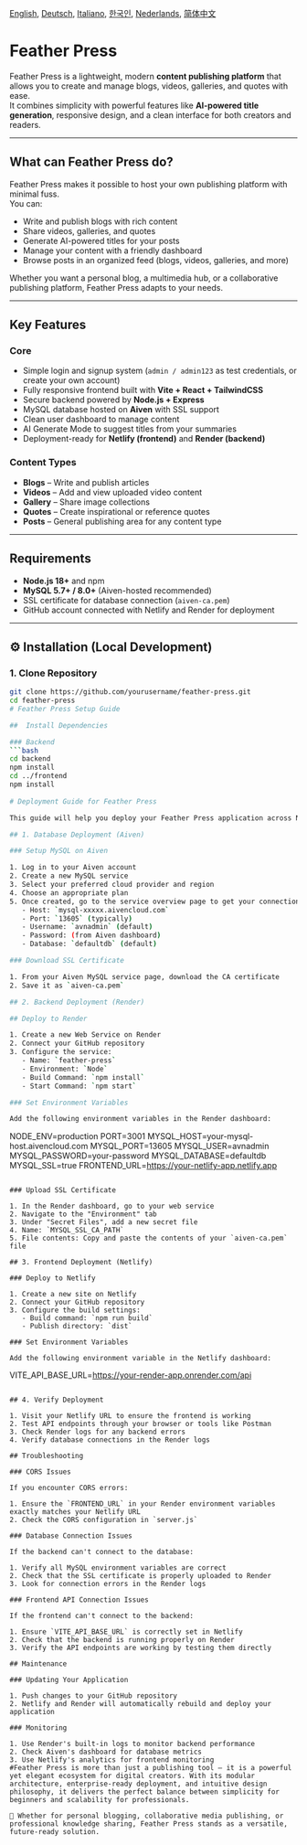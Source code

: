[English](README.md), [Deutsch](README_de_DE.md), [Italiano](README_it_IT.md), [한국인](README_ko_KR.md), [Nederlands](README_nl_NL.md), [简体中文](README_zh_CN.md)

# Feather Press

Feather Press is a lightweight, modern **content publishing platform** that allows you to create and manage blogs, videos, galleries, and quotes with ease.  
It combines simplicity with powerful features like **AI-powered title generation**, responsive design, and a clean interface for both creators and readers.

---

##  What can Feather Press do?

Feather Press makes it possible to host your own publishing platform with minimal fuss.  
You can:

- Write and publish blogs with rich content
- Share videos, galleries, and quotes
- Generate AI-powered titles for your posts
- Manage your content with a friendly dashboard
- Browse posts in an organized feed (blogs, videos, galleries, and more)

Whether you want a personal blog, a multimedia hub, or a collaborative publishing platform, Feather Press adapts to your needs.

---

##  Key Features

### Core
- Simple login and signup system (`admin / admin123` as test credentials, or create your own account)
- Fully responsive frontend built with **Vite + React + TailwindCSS**
- Secure backend powered by **Node.js + Express**
- MySQL database hosted on **Aiven** with SSL support
- Clean user dashboard to manage content
- AI Generate Mode to suggest titles from your summaries
- Deployment-ready for **Netlify (frontend)** and **Render (backend)**

### Content Types
- **Blogs** – Write and publish articles
- **Videos** – Add and view uploaded video content
- **Gallery** – Share image collections
- **Quotes** – Create inspirational or reference quotes
- **Posts** – General publishing area for any content type

---

##  Requirements

- **Node.js 18+** and npm
- **MySQL 5.7+ / 8.0+** (Aiven-hosted recommended)
- SSL certificate for database connection (`aiven-ca.pem`)
- GitHub account connected with Netlify and Render for deployment

---

## ⚙ Installation (Local Development)

### 1. Clone Repository
```bash
git clone https://github.com/yourusername/feather-press.git
cd feather-press
# Feather Press Setup Guide

##  Install Dependencies

### Backend
```bash
cd backend
npm install
cd ../frontend
npm install
  
# Deployment Guide for Feather Press

This guide will help you deploy your Feather Press application across Netlify (frontend), Render (backend), and Aiven (MySQL database).

## 1. Database Deployment (Aiven)

### Setup MySQL on Aiven

1. Log in to your Aiven account
2. Create a new MySQL service
3. Select your preferred cloud provider and region
4. Choose an appropriate plan
5. Once created, go to the service overview page to get your connection details:
   - Host: `mysql-xxxxx.aivencloud.com`
   - Port: `13605` (typically)
   - Username: `avnadmin` (default)
   - Password: (from Aiven dashboard)
   - Database: `defaultdb` (default)

### Download SSL Certificate

1. From your Aiven MySQL service page, download the CA certificate
2. Save it as `aiven-ca.pem`

## 2. Backend Deployment (Render)

## Deploy to Render

1. Create a new Web Service on Render
2. Connect your GitHub repository
3. Configure the service:
   - Name: `feather-press`
   - Environment: `Node`
   - Build Command: `npm install`
   - Start Command: `npm start`

### Set Environment Variables

Add the following environment variables in the Render dashboard:

```
NODE_ENV=production
PORT=3001
MYSQL_HOST=your-mysql-host.aivencloud.com
MYSQL_PORT=13605
MYSQL_USER=avnadmin
MYSQL_PASSWORD=your-password
MYSQL_DATABASE=defaultdb
MYSQL_SSL=true
FRONTEND_URL=https://your-netlify-app.netlify.app
```

### Upload SSL Certificate

1. In the Render dashboard, go to your web service
2. Navigate to the "Environment" tab
3. Under "Secret Files", add a new secret file
4. Name: `MYSQL_SSL_CA_PATH`
5. File contents: Copy and paste the contents of your `aiven-ca.pem` file

## 3. Frontend Deployment (Netlify)

### Deploy to Netlify

1. Create a new site on Netlify
2. Connect your GitHub repository
3. Configure the build settings:
   - Build command: `npm run build`
   - Publish directory: `dist`

### Set Environment Variables

Add the following environment variable in the Netlify dashboard:

```
VITE_API_BASE_URL=https://your-render-app.onrender.com/api
```

## 4. Verify Deployment

1. Visit your Netlify URL to ensure the frontend is working
2. Test API endpoints through your browser or tools like Postman
3. Check Render logs for any backend errors
4. Verify database connections in the Render logs

## Troubleshooting

### CORS Issues

If you encounter CORS errors:

1. Ensure the `FRONTEND_URL` in your Render environment variables exactly matches your Netlify URL
2. Check the CORS configuration in `server.js`

### Database Connection Issues

If the backend can't connect to the database:

1. Verify all MySQL environment variables are correct
2. Check that the SSL certificate is properly uploaded to Render
3. Look for connection errors in the Render logs

### Frontend API Connection Issues

If the frontend can't connect to the backend:

1. Ensure `VITE_API_BASE_URL` is correctly set in Netlify
2. Check that the backend is running properly on Render
3. Verify the API endpoints are working by testing them directly

## Maintenance

### Updating Your Application

1. Push changes to your GitHub repository
2. Netlify and Render will automatically rebuild and deploy your application

### Monitoring

1. Use Render's built-in logs to monitor backend performance
2. Check Aiven's dashboard for database metrics
3. Use Netlify's analytics for frontend monitoring
#Feather Press is more than just a publishing tool — it is a powerful yet elegant ecosystem for digital creators. With its modular architecture, enterprise-ready deployment, and intuitive design philosophy, it delivers the perfect balance between simplicity for beginners and scalability for professionals.

🚀 Whether for personal blogging, collaborative media publishing, or professional knowledge sharing, Feather Press stands as a versatile, future-ready solution.
